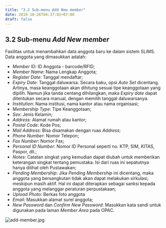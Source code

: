 ```yaml
---
title: "3.2 Sub-menu Add New member"
date: 2018-10-26T04:37:02+07:00
draft: false
---
```


## 3.2 Sub-menu _Add New member_

Fasilitas untuk menambahkan data anggota baru ke dalam sistem SLiMS. Data anggota yang dimasukkan adalah:

* _Member_ ID: ID Anggota - barcode/RFID;
* _Member Name_: Nama Lengkap Anggota;
* _Register Date_: Tanggal mendaftar;
* _Expiry Date_: Tanggal daluwarsa. Secara baku, opsi _Auto Set_ dicentang. Artinya, masa keanggotaan akan dihitung sesuai tipe keanggotaan yang dipilih. Namun jika tanda centang dihilangkan, maka _Expiry date_ dapat ditentukan secara manual, dengan memilih tanggal daluwarsanya.
* _Institution_: Nama institusi, nama kantor atau nama organisasi;
* _Membership Type_: Tipe Keanggotaan;
* _Sex_: Jenis Kelamin;
* _Address_: Alamat rumah atau kantor;
* _Postal Code_: Kode Pos;
* _Mail Address_: Bisa disamakan dengan ruas _Address_;
* _Phone Number_: Nomor Telepon;
* _Fax Number_: Nomor Fax;
* _Personal ID Number_: Nomor ID Personal seperti no. KTP, SIM, KITAS, Paspor, dll.;
* _Notes_: Catatan singkat yang kemudian dapat diubah untuk memberikan keterangan singkat tentang pemustaka. Isi dari ruas ini sepatutnya hanya dilihat oleh Pustawakan;
* _Pending Membership_: Jika _Pending Membership_ ini dicentang, maka anggota yang bersangkutan tidak akan dapat melakukan sirkulasi, meskipun masih aktif. Hal ini dapat diterapkan sebagai sanksi kepada anggota yang melanggar peraturan perpustakaan;
* _Upload Photo_: Berkas foto anggota
* _Email_: Masukkan alamat surel anggota;
* _New Password_ dan _Confirm New Password_: Masukkan kata sandi untuk digunakan pada laman _Member Area_ pada OPAC.

![add-member.jpg](/assets/add-member.jpg)